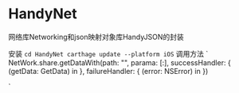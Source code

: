 # HandyNet
网络库Networking和json映射对象库HandyJSON的封装

安装
`
cd HandyNet
carthage update --platform iOS
`
调用方法
`
NetWork.share.getDataWith(path: "", parama: [:], successHandler: { (getData: GetData) in
        }, failureHandler: { (error: NSError) in
        })
          
`
